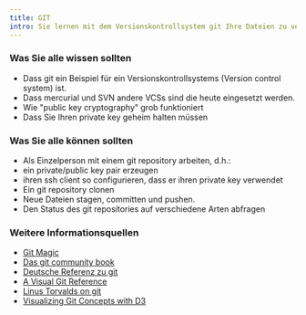 ```yaml
---
title: GIT
intro: Sie lernen mit dem Versionskontrollsystem git Ihre Dateien zu verwalten.
---
```


### Was Sie alle wissen sollten
* Dass git ein Beispiel für ein Versionskontrollsystems (Version control system) ist. 
* Dass mercurial und SVN andere VCSs sind die heute eingesetzt werden. 
* Wie "public key cryptography" grob funktioniert
* Dass Sie Ihren private key geheim halten müssen

### Was Sie alle können sollten
* Als Einzelperson mit einem git repository arbeiten, d.h.:
* ein private/public key pair erzeugen
* ihren ssh client so configurieren, dass er ihren private key verwendet
* Ein git repository clonen
* Neue Dateien stagen, committen und pushen.
* Den Status des git repositories auf verschiedene Arten abfragen

### Weitere Informationsquellen
* [Git Magic](http://www-cs-students.stanford.edu/~blynn/gitmagic/intl/de/) 
* [Das git community book](http://book.git-scm.com/)
* [Deutsche Referenz zu git](http://weinimo.de/Git-Hilfen/)
* [A Visual Git Reference](http://marklodato.github.com/visual-git-guide/index-en.html)
* [Linus Torvalds on git](https://www.youtube.com/watch?v=4XpnKHJAok8)
* [Visualizing Git Concepts with D3](http://onlywei.github.io/explain-git-with-d3/)
